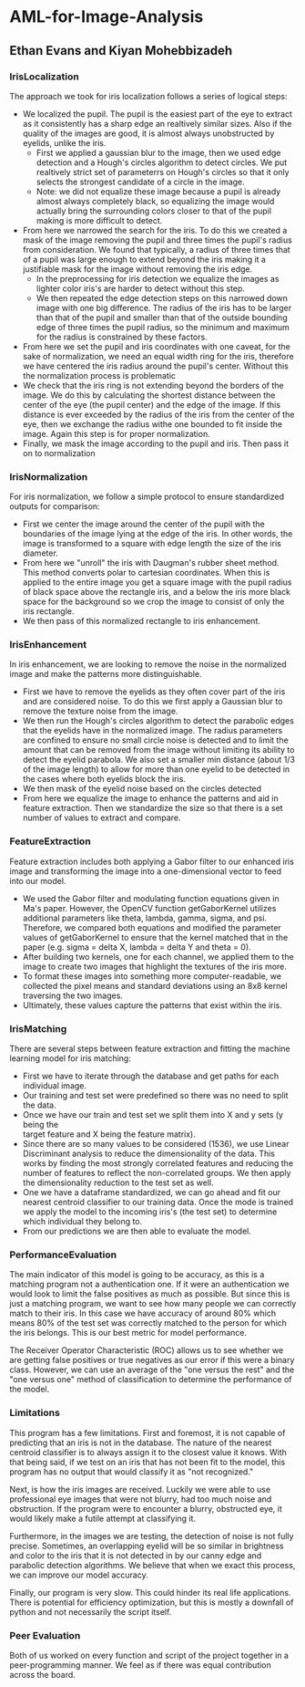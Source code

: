 # AML-for-Image-Analysis
## Ethan Evans and Kiyan Mohebbizadeh

### IrisLocalization

The approach we took for iris localization follows a series of logical steps:

- We localized the pupil. The pupil is the easiest part of the eye to extract 
as it consistently has a sharp edge an realtively similar sizes. Also if the 
quality of the images are good, it is almost always unobstructed by eyelids,
unlike the iris. 
  - First we applied a gaussian blur to the image, then we used edge detection
  and a Hough's circles algorithm to detect circles. We put realtively strict 
  set of parameterrs on Hough's circles so that it only selects the strongest 
  candidate of a circle in the image.
  - Note: we did not equalize these image because a pupil is already almost always 
  completely black, so equalizing the image would actually bring the surrounding
  colors closer to that of the pupil making is more difficult to detect.
- From here we narrowed the search for the iris. To do this we created a mask of the
image removing the pupil and three times the pupil's radius from consideration. 
We found that typically, a radius of three times that of a pupil was large enough 
to extend beyond the iris making it a justifiable mask for the image without 
removing the iris edge.
  - In the preprocessing for iris detection we equalize the images as lighter color 
  iris's are harder to detect without this step.
  - We then repeated the edge detection steps on this narrowed down image with one 
  big difference. The radius of the iris has to be larger than that of the pupil and 
  smaller than that of the outside bounding edge of three times the pupil radius,
  so the minimum and maximum for the radius is constrained by these factors.
- From here we set the pupil and iris coordinates with one caveat, for the sake
of normalization, we need an equal width ring for the iris, therefore we have centered
the iris radius around the pupil's center. Without this the normalization process
is problematic
- We check that the iris ring is not extending beyond the borders of the 
image. We do this by calculating the shortest distance between the center of the
eye (the pupil center) and the edge of the image. If this distance is ever exceeded 
by the radius of the iris from the center of the eye, then we exchange the radius 
withe one bounded to fit inside the image. Again this step is for proper 
normalization.
- Finally, we mask the image according to the pupil and iris. Then pass it on 
to normalization

### IrisNormalization

For iris normalization, we follow a simple protocol to ensure standardized outputs for
comparison:

- First we center the image around the center of the pupil with the boundaries of 
the image lying at the edge of the iris. In other words, the image is transformed 
to a square with edge length the size of the iris diameter.
- From here we "unroll" the iris with Daugman's rubber sheet method. This method
converts polar to cartesian coordinates. When this is applied to the entire image you
get a square image with the pupil radius of black space above the rectangle iris,
and a below the iris more black space for the background so we crop the image to
consist of only the iris rectangle.
- We then pass of this normalized rectangle to iris enhancement.

### IrisEnhancement

In iris enhancement, we are looking to remove the noise in the normalized image
and make the patterns more distinguishable.

- First we have to remove the eyelids as they often cover part of the iris and 
are considered noise. To do this we first apply a Gaussian blur to remove the 
texture noise from the image.
- We then run the Hough's circles algorithm to detect the parabolic edges 
that the eyelids have in the normalized image. The radius parameters are confined
to ensure no small circle noise is detected and to limit the amount that can 
be removed from the image without limiting its ability to detect the eyelid
parabola. We also set a smaller min distance (about 1/3 of the image length)
to allow for more than one eyelid to be detected in the cases where both eyelids
block the iris.
- We then mask of the eyelid noise based on the circles detected
- From here we equalize the image to enhance the patterns and aid in feature 
extraction. Then we standardize the size so that there is a set number of values
to extract and compare.

### FeatureExtraction

Feature extraction includes both applying a Gabor filter to our enhanced iris image and
transforming the image into a one-dimensional vector to feed into our model.

- We used the Gabor filter and modulating function equations given in Ma's paper. However, 
the OpenCV function getGaborKernel utilizes additional parameters like theta, lambda, gamma, sigma, and psi. 
Therefore, we compared both equations and modified the parameter values of getGaborKernel to ensure 
that the kernel matched that in the paper (e.g. sigma = delta X, lambda = delta Y and theta = 0).
- After building two kernels, one for each channel, we applied them to the image to
create two images that highlight the textures of the iris more.
- To format these images into something more computer-readable, we collected the pixel means and 
standard deviations using an 8x8 kernel traversing the two images.
- Ultimately, these values capture the patterns that exist within the iris.

### IrisMatching

There are several steps between feature extraction and fitting the machine learning
model for iris matching:

- First we have to iterate through the database and get paths for each individual image. 
- Our training and test set were predefined so there was no need to split the data.
- Once we have our train and test set we split them into X and y sets (y being the  
target feature and X being the feature matrix).
- Since there are so many values to be considered (1536), we use Linear Discriminant analysis
to reduce the dimensionality of the data. This works by finding the most strongly correlated
features and reducing the number of features to reflect the non-correlated groups. We then
apply the dimensionality reduction to the test set as well.
- One we have a dataframe standardized, we can go ahead and fit our nearest centroid classifier
to our training data. Once the mode is trained we apply the model to the incoming iris's (the
test set) to determine which individual they belong to. 
- From our predictions we are then able to evaluate the model.

### PerformanceEvaluation

The main indicator of this model is going to be accuracy, as this is a matching program
not a authentication one. If it were an authentication we would look to limit the false
positives as much as possible. But since this is just a matching program, we want to see
how many people we can correctly match to their iris. In this case we have accuracy of around
80% which means 80% of the test set was correctly matched to the person for which the iris 
belongs. This is our best metric for model performance.

The Receiver Operator Characteristic (ROC) allows us to see whether we are getting false 
positives or true negatives as our error if this were a binary class. However, we can use 
an average of the "one versus the rest" and the "one versus one" method of classification
to determine the performance of the model.

### Limitations

This program has a few limitations. First and foremost, it is not capable of predicting that 
an iris is not in the database. The nature of the nearest centroid classifier is to always
assign it to the closest value it knows. With that being said, if we test on an iris that
has not been fit to the model, this program has no output that would classify it as "not
recognized."

Next, is how the iris images are received. Luckily we were able to use professional eye 
images that were not blurry, had too much noise and obstruction. If the program were to 
encounter a blurry, obstructed eye, it would likely make a futile attempt at classifying it.

Furthermore, in the images we are testing, the detection of noise is not fully precise.
Sometimes, an overlapping eyelid will be so similar in brightness and color to the iris that 
it is not detected in by our canny edge and parabolic detection algorithms. We believe that 
when we exact this process, we can improve our model accuracy.

Finally, our program is very slow. This could hinder its real life applications. There is 
potential for efficiency optimization, but this is mostly a downfall of python and not
necessarily the script itself.

### Peer Evaluation

Both of us worked on every function and script of the project together in a peer-programming
manner. We feel as if there was equal contribution across the board.
